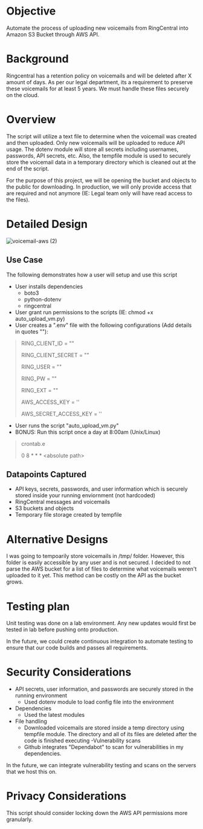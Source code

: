 # Objective
Automate the process of uploading new voicemails from RingCentral into Amazon S3 Bucket through AWS API.

# Background
Ringcentral has a retention policy on voicemails and will be deleted after X amount of days. As per our legal department, its a requirement to preserve these voicemails for at least 5 years. We must handle these files securely on the cloud. 

# Overview
The script will utilize a text file to determine when the voicemail was created and then uploaded. Only new voicemails will be uploaded to reduce API usage. The dotenv module will store all secrets including usernames, passwords, API secrets, etc. Also, the tempfile module is used to securely store the voicemail data in a temporary directory which is cleaned out at the end of the script. 

For the purpose of this project, we will be opening the bucket and objects to the public for downloading. In production, we will only provide access that are required and not anymore (IE: Legal team only will have read access to the files). 

# Detailed Design
![voicemail-aws (2)](https://user-images.githubusercontent.com/14297774/131064772-48db2be0-df2e-45e2-953d-ac0a02c2570a.png)
## Use Case
The following demonstrates how a user will setup and use this script
- User installs dependencies
  - boto3
  - python-dotenv
  - ringcentral
- User grant run permissions to the scripts (IE: chmod +x auto_upload_vm.py)
- User creates a ".env" file with the following configurations (Add details in quotes ""):

>RING_CLIENT_ID = "<RingCentral Client ID>"
>
>RING_CLIENT_SECRET = ""
>
>RING_USER = ""
>
>RING_PW = ""
>
>RING_EXT = ""
>
>AWS_ACCESS_KEY = ''
>
>AWS_SECRET_ACCESS_KEY = ''

- User runs the script "auto_upload_vm.py"
- BONUS: Run this script once a day at 8:00am (Unix/Linux)
>crontab.e
>
>0 8 * * * \<absolute path\>
  
## Datapoints Captured
* API keys, secrets, passwords, and user information which is securely stored inside your running enviornment (not hardcoded)
* RingCentral messages and voicemails
* S3 buckets and objects
* Temporary file storage created by tempfile

# Alternative Designs
I was going to tempoarily store voicemails in /tmp/ folder. However, this folder is easily accessible by any user and is not secured. I decided to not parse the AWS bucket for a list of files to determine what voicemails weren't uploaded to it yet. This method can be costly on the API as the bucket grows. 
  
# Testing plan
Unit testing was done on a lab environment. Any new updates would first be tested in lab before pushing onto production. 
  
In the future, we could create continuous integration to automate testing to ensure that our code builds and passes all requirements. 

# Security Considerations
- API secrets, user information, and passwords are securely stored in the running environment
  - Used dotenv module to load config file into the environment
- Dependencies
  - Used the latest modules
- File handling
  - Downloaded voicemails are stored inside a temp directory using tempfile module. The directory and all of its files are deleted after the code is finished executing
-Vulnerability scans
  - Github integrates "Dependabot" to scan for vulnerabilities in my dependencies.
  
In the future, we can integrate vulnerability testing and scans on the servers that we host this on.

# Privacy Considerations
This script should consider locking down the AWS API permissions more granularly.
